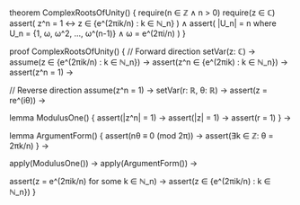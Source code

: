 theorem ComplexRootsOfUnity() {
  require(n ∈ ℤ ∧ n > 0)
  require(z ∈ ℂ)
  assert(
    z^n = 1 ↔ z ∈ {e^(2πik/n) : k ∈ ℕ_n}
  ) ∧
  assert(
    |U_n| = n where U_n = {1, ω, ω^2, ..., ω^(n-1)} ∧ ω = e^(2πi/n)
  )
}

proof ComplexRootsOfUnity() {
  // Forward direction
  setVar(z: ℂ) →
  assume(z ∈ {e^(2πik/n) : k ∈ ℕ_n}) →
  assert(z^n ∈ {e^(2πik) : k ∈ ℕ_n}) →
  assert(z^n = 1) →

  // Reverse direction
  assume(z^n = 1) →
  setVar(r: ℝ, θ: ℝ) →
  assert(z = re^(iθ)) →
  
  lemma ModulusOne() {
    assert(|z^n| = 1) →
    assert(|z| = 1) →
    assert(r = 1)
  } →

  lemma ArgumentForm() {
    assert(nθ ≡ 0 (mod 2π)) →
    assert(∃k ∈ ℤ: θ = 2πk/n)
  } →

  apply(ModulusOne()) →
  apply(ArgumentForm()) →

  assert(z = e^(2πik/n) for some k ∈ ℕ_n) →
  assert(z ∈ {e^(2πik/n) : k ∈ ℕ_n})
}